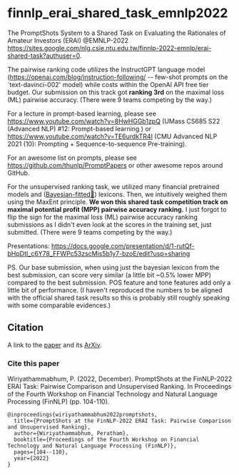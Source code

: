 # finnlp_erai_shared_task_emnlp2022
The PromptShots System to a Shared Task on Evaluating the Rationales of Amateur Investors (ERAI) @EMNLP-2022 https://sites.google.com/nlg.csie.ntu.edu.tw/finnlp-2022-emnlp/erai-shared-task?authuser=0.

The pairwise ranking code utilizes the InstructGPT language model (https://openai.com/blog/instruction-following/ -- few-shot prompts on the `text-davinci-002' model) while costs within the OpenAI API free tier budget. Our submission on this track got <b>ranking 3rd</b> on the maximal loss (ML) pairwise accuracy. (There were 9 teams competing by the way.)

For a lecture in prompt-based learning, please see https://www.youtube.com/watch?v=8HwHGGb1zpQ (UMass CS685 S22 (Advanced NLP) #12: Prompt-based learning
) or https://www.youtube.com/watch?v=TE6urdkTR4I (CMU Advanced NLP 2021 (10): Prompting + Sequence-to-sequence Pre-training). 

For an awesome list on prompts, please see https://github.com/thunlp/PromptPapers or other awesome repos around GitHub.

For the unsupervised ranking task, we utilized many financial pretrained models and (<a href="https://github.com/perathambkk/probabilistic-lexicon-classification/tree/4b4dc37ca16923bc57d7de9f81e19e9850f0d9d8">Bayesian-fitted🍴</a>) lexicons. Then, we intuitively weighed them using the MaxEnt principle. <b>We won this shared task competition track on maximal potential profit (MPP) pairwise accuracy ranking.</b> I just forgot to flip the sign for the maximal loss (ML) pairwise accuracy ranking submissions as I didn't even look at the scores in the training set, just submitted. (There were 9 teams competing by the way.)

Presentations: https://docs.google.com/presentation/d/1-rutQf-bHpDtI_c6Y78_FFWPc53zscMis5b1y7-bzoE/edit?usp=sharing

PS. Our base submission, when using just the bayesian lexicon from the best submission, can score very similar (a little bit ~0.5% lower MPP) compared to the best submission. POS feature and tone features add only a little bit of performance. (I haven't reproduced the numbers to be aligned with the official shared task results so this is probably still roughly speaking with some comparable evidences.)

## Citation
A link to the [paper](https://aclanthology.org/2022.finnlp-1.pdf#page=116) and its [ArXiv](https://arxiv.org/abs/2301.06606).

### Cite this paper

Wiriyathammabhum, P. (2022, December). PromptShots at the FinNLP-2022 ERAI Task: Pairwise Comparison and Unsupervised Ranking. In Proceedings of the Fourth Workshop on Financial Technology and Natural Language Processing (FinNLP) (pp. 104-110).

```bixtex
@inproceedings{wiriyathammabhum2022promptshots,
  title={PromptShots at the FinNLP-2022 ERAI Task: Pairwise Comparison and Unsupervised Ranking},
  author={Wiriyathammabhum, Peratham},
  booktitle={Proceedings of the Fourth Workshop on Financial Technology and Natural Language Processing (FinNLP)},
  pages={104--110},
  year={2022}
}
```
